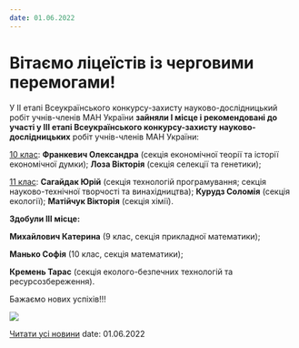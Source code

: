 ```yaml
---
date: 01.06.2022
---
```

# Вітаємо ліцеїстів із черговими перемогами!

У ІІ етапі Всеукраїнського конкурсу-захисту науково-дослідницький робіт учнів-членів МАН України **зайняли І місце і рекомендовані до участі у ІІІ етапі Всеукраїнського конкурсу-захисту науково-дослідницьких** робіт учнів-членів МАН України:

<u>10 клас</u>: **Франкевич Олександра** (секція економічної теорії та історії економічної думки); **Лоза Вікторія** (секція селекції та генетики);

<u>11 клас</u>: **Сагайдак Юрій** (секція технологій програмування; секція науково-технічної творчості та винахідництва); **Курудз Соломія** (секція екології); **Матійчук Вікторія** (секція хімії).

**Здобули ІІІ місце:**

**Михайлович Катерина** (9 клас, секція прикладної математики);

**Манько Софія** (10 клас, секція математики);

**Кремень Тарас** (секція еколого-безпечних технологій та ресурсозбереження).

Бажаємо нових успіхів!!!

![](/images/blog/вітаємо-ліцеїстів-із-черговими-перемогами/дипломи.jpg)

[Читати усі новини](/news)
date: 01.06.2022
